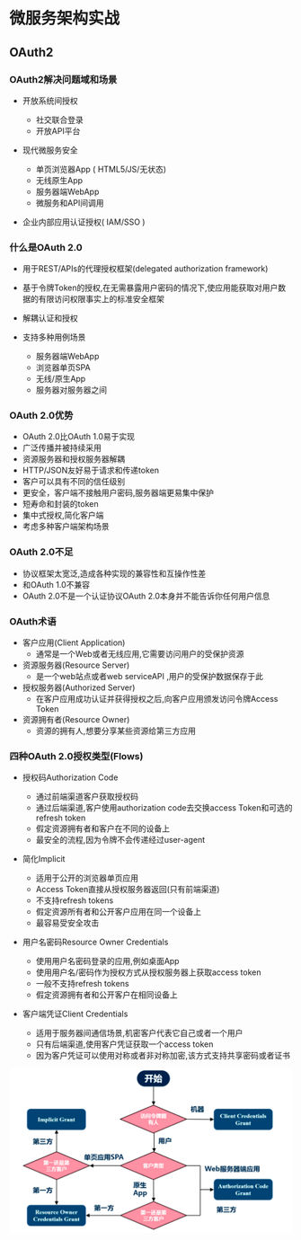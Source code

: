 # 微服务架构实战

## OAuth2

### OAuth2解决问题域和场景

* 开放系统间授权
  * 社交联合登录
  * 开放API平台

* 现代微服务安全
  * 单页浏览器App ( HTML5/JS/无状态)
  * 无线原生App
  * 服务器端WebApp
  * 微服务和API间调用

* 企业内部应用认证授权( IAM/SSO )

### 什么是OAuth 2.0

* 用于REST/APIs的代理授权框架(delegated authorization framework)

* 基于令牌Token的授权,在无需暴露用户密码的情况下,使应用能获取对用户数据的有限访问权限事实上的标准安全框架

* 解耦认证和授权

* 支持多种用例场景
  * 服务器端WebApp
  * 浏览器单页SPA
  * 无线/原生App
  * 服务器对服务器之间
  
### OAuth 2.0优势

* OAuth 2.0比OAuth 1.0易于实现
* 广泛传播并被持续采用
* 资源服务器和授权服务器解耦
* HTTP/JSON友好易于请求和传递token
* 客户可以具有不同的信任级别
* 更安全，客户端不接触用户密码,服务器端更易集中保护
* 短寿命和封装的token
* 集中式授权,简化客户端
* 考虑多种客户端架构场景

### OAuth 2.0不足

* 协议框架太宽泛,造成各种实现的兼容性和互操作性差
* 和OAuth 1.0不兼容
* OAuth 2.0不是一个认证协议OAuth 2.0本身并不能告诉你任何用户信息

### OAuth术语

* 客户应用(Client Application)
  * 通常是一个Web或者无线应用,它需要访问用户的受保护资源
* 资源服务器(Resource Server)
  * 是一个web站点或者web serviceAPI ,用户的受保护数据保存于此
* 授权服务器(Authorized Server)
  * 在客户应用成功认证并获得授权之后,向客户应用颁发访问令牌Access Token
* 资源拥有者(Resource Owner)
  * 资源的拥有人,想要分享某些资源给第三方应用
  
### 四种OAuth 2.0授权类型(Flows)

* 授权码Authorization Code
  * 通过前端渠道客户获取授权码
  * 通过后端渠道,客户使用authorization code去交换access Token和可选的refresh token
  * 假定资源拥有者和客户在不同的设备上
  * 最安全的流程,因为令牌不会传递经过user-agent

* 简化Implicit
  * 适用于公开的浏览器单页应用
  * Access Token直接从授权服务器返回(只有前端渠道)
  * 不支持refresh tokens
  * 假定资源所有者和公开客户应用在同一个设备上
  * 最容易受安全攻击


* 用户名密码Resource Owner Credentials
  * 使用用户名密码登录的应用,例如桌面App
  * 使用用户名/密码作为授权方式从授权服务器上获取access token
  * 一般不支持refresh tokens
  * 假定资源拥有者和公开客户在相同设备上

* 客户端凭证Client Credentials
  * 适用于服务器间通信场景,机密客户代表它自己或者一个用户
  * 只有后端渠道,使用客户凭证获取一个access token
  * 因为客户凭证可以使用对称或者非对称加密,该方式支持共享密码或者证书
  
![](../img/授权类型选择流程.png) 




